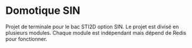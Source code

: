 # Domotique SIN

Projet de terminale pour le bac STI2D option SIN.
Le projet est divisé en plusieurs modules. 
Chaque module est indépendant mais dépend de Redis pour fonctionner.

